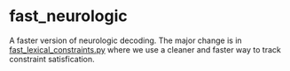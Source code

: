 # fast_neurologic

A faster version of neurologic decoding. The major change is in [fast_lexical_constraints.py](fast_lexical_constraints.py) where we use a cleaner and faster way to track constraint satisfication.
